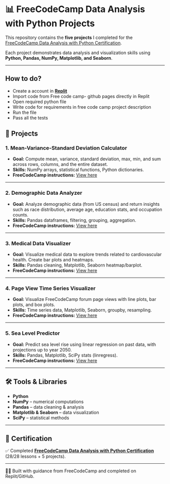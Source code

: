 # 📊 FreeCodeCamp Data Analysis with Python Projects

This repository contains the **five projects** I completed for the [FreeCodeCamp Data Analysis with Python Certification](https://www.freecodecamp.org/learn/data-analysis-with-python/).  

Each project demonstrates data analysis and visualization skills using **Python, Pandas, NumPy, Matplotlib, and Seaborn**.  

---
## How to do?
- Create a account in **[Replit](https://replit.com/)**
- Import code from Free code camp- github pages directly in Replit
- Open required python file 
- Write code for requirements in free code camp project description
- Run the file
- Pass all the tests
  
## 🔹 Projects

### 1. Mean-Variance-Standard Deviation Calculator
- **Goal:** Compute mean, variance, standard deviation, max, min, and sum across rows, columns, and the entire dataset.  
- **Skills:** NumPy arrays, statistical functions, Python dictionaries.  
- **FreeCodeCamp instructions:** [View here](https://www.freecodecamp.org/learn/data-analysis-with-python/data-analysis-with-python-projects/mean-variance-standard-deviation-calculator)  
  

---

### 2. Demographic Data Analyzer
- **Goal:** Analyze demographic data (from US census) and return insights such as race distribution, average age, education stats, and occupation counts.  
- **Skills:** Pandas dataframes, filtering, grouping, aggregation.  
- **FreeCodeCamp instructions:** [View here](https://www.freecodecamp.org/learn/data-analysis-with-python/data-analysis-with-python-projects/demographic-data-analyzer)  


---

### 3. Medical Data Visualizer
- **Goal:** Visualize medical data to explore trends related to cardiovascular health. Create bar plots and heatmaps.  
- **Skills:** Pandas cleaning, Matplotlib, Seaborn heatmap/barplot.  
- **FreeCodeCamp instructions:** [View here](https://www.freecodecamp.org/learn/data-analysis-with-python/data-analysis-with-python-projects/medical-data-visualizer)  


---

### 4. Page View Time Series Visualizer
- **Goal:** Visualize FreeCodeCamp forum page views with line plots, bar plots, and box plots.  
- **Skills:** Time series data, Matplotlib, Seaborn, groupby, resampling.  
- **FreeCodeCamp instructions:** [View here](https://www.freecodecamp.org/learn/data-analysis-with-python/data-analysis-with-python-projects/page-view-time-series-visualizer)  


---

### 5. Sea Level Predictor
- **Goal:** Predict sea level rise using linear regression on past data, with projections up to year 2050.  
- **Skills:** Pandas, Matplotlib, SciPy stats (linregress).  
- **FreeCodeCamp instructions:** [View here](https://www.freecodecamp.org/learn/data-analysis-with-python/data-analysis-with-python-projects/sea-level-predictor)  


---

## 🛠️ Tools & Libraries
- **Python**  
- **NumPy** – numerical computations  
- **Pandas** – data cleaning & analysis  
- **Matplotlib & Seaborn** – data visualization  
- **SciPy** – statistical methods  

---

## 📜 Certification
✅ Completed **[FreeCodeCamp Data Analysis with Python Certification](https://www.freecodecamp.org/certification/priyankashanmugam_fcc07/data-analysis-with-python-v7/)** (28/28 lessons + 5 projects).  

---

👩‍💻 Built with guidance from FreeCodeCamp and completed on Replit/GitHub.  




